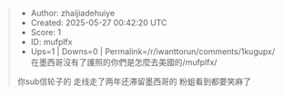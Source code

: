 > - Author: zhaijiadehuiye
> - Created: 2025-05-27 00:42:20 UTC
> - Score: 1
> - ID: mufplfx
> - Ups=1 | Downs=0 | Permalink=/r/iwanttorun/comments/1kugupx/在墨西哥沒有了護照的你們是怎麼去美國的/mufplfx/
>
> 你sub信轮子的 走线走了两年还滞留墨西哥的 粉蛆看到都要笑麻了
